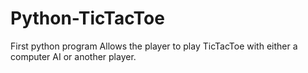 # Python-TicTacToe
First python program
Allows the player to play TicTacToe with either a computer AI or another player.
